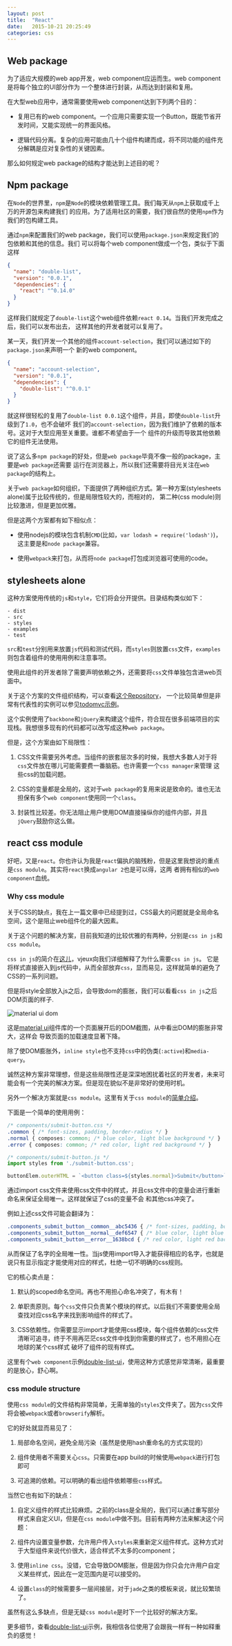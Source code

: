 ```yaml
---
layout: post
title:  "React"
date:   2015-10-21 20:25:49
categories: css
---
```


## Web package

为了适应大规模的web app开发，web component应运而生。web component是将每个独立的UI部分作为
一个整体进行封装，从而达到封装和复用。

在大型web应用中，通常需要使用web component达到下列两个目的：

- 复用已有的web component。一个应用只需要实现一个Button，既能节省开发时间，又能实现统一的界面风格。

- 逻辑代码分离。复杂的应用可能由几十个组件构建而成，将不同功能的组件充分解耦是应对复杂性的关键因素。

那么如何规定web package的结构才能达到上述目的呢？

## Npm package

在`Node`的世界里，`npm`是`Node`的模块依赖管理工具。我们每天从`npm`上获取成千上万的开源包来构建我们
的应用。为了适用社区的需要，我们很自然的使用`npm`作为我们的包构建工具。

通过`npm`来配置我们的web package，我们可以使用`package.json`来规定我们的包依赖和其他的信息。我们
可以将每个web component做成一个包，类似于下面这样

```json
{
  "name": "double-list",
  "version": "0.0.1",
  "dependencies": {
    "react": "^0.14.0"
  }
}
```

这样我们就规定了`double-list`这个web组件依赖`react 0.14`。当我们开发完成之后，我们可以发布出去，
这样其他的开发者就可以复用了。

某一天，我们开发一个其他的组件`account-selection`，我们可以通过如下的`package.json`来声明一个
新的web component。

```json
{
  "name": "account-selection",
  "version": "0.0.1",
  "dependencies": {
    "double-list": "^0.0.1"
  }
}
```

就这样很轻松的复用了`double-list 0.0.1`这个组件，并且，即使`double-list`升级到了`1.0`，也不会破坏
我们的`account-selection`，因为我们维护了依赖的版本号。这对于大型应用至关重要。谁都不希望由于一个
组件的升级而导致其他依赖它的组件无法使用。

说了这么多`npm package`的好处，但是`web package`毕竟不像一般的package，主要是`web package`还需要
运行在浏览器上，所以我们还需要将目光关注在`web package`的结构上。

关于`web package`如何组织，下面提供了两种组织方式。第一种方案(stylesheets alone)属于比较传统的，但是局限性较大的，而相对的，
第二种(css module)则比较激进，但是更加优雅。

但是这两个方案都有如下相似点：

- 使用nodejs的模块包含机制`CMD`(比如，`var lodash = require('lodash')`)，这主要是和`node package`兼容。

- 使用`webpack`来打包，从而将`node package`打包成浏览器可使用的code。

## stylesheets alone

这种方案使用传统的`js`和`style`，它们将会分开提供。目录结构类似如下：

```
- dist
- src
- styles
- examples
- test
```

`src`和`test`分别用来放置`js`代码和测试代码，而`styles`则放置`css`文件，`examples`则包含着组件的使用用例和注意事项。

使用此组件的开发者除了需要声明依赖之外，还需要将`css`文件单独包含进web页面中。

关于这个方案的文件组织结构，可以查看[这个Repository](https://github.com/liuxiong332/web-package-start-kit/tree/master)，
一个比较简单但是非常有代表性的实例可以参见[todomvc示例](https://github.com/liuxiong332/web-package-start-kit/tree/todomvc)。

这个实例使用了`backbone`和`jQuery`来构建这个组件，符合现在很多前端项目的实现栈。我想很多现有的代码都可以改写成这种`web package`。

但是，这个方案由如下局限性：

1. CSS文件需要另外考虑。当组件的嵌套层次多的时候，我想大多数人对于将`css`文件放在哪儿可能需要费一番脑筋。也许需要一个`css manager`来管理
这些css的加载问题。

2. CSS的变量都是全局的，这对于`web package`的复用来说是致命的。谁也无法担保有多个`web component`使用同一个`class`。

3. 封装性比较差。你无法阻止用户使用DOM直接操纵你的组件内部，并且`jQuery`鼓励你这么做。

## react css module

好吧，又是`react`。你也许认为我是`react`偏执的脑残粉，但是这里我想说的重点是`css module`。其实将`react`换成`angular 2`也是可以得，这两
者拥有相似的`web component`血统。

### Why css module

关于CSS的缺点，我在上一篇文章中已经提到过，CSS最大的问题就是全局命名空间，这个是阻止web组件化的最大因素。

关于这个问题的解决方案，目前我知道的比较优雅的有两种，分别是`css in js`和`css module`。

`css in js`的简介在[这儿](https://speakerdeck.com/vjeux/react-css-in-js)，vjeux向我们详细解释了为什么需要`css in js`。
它是将样式直接嵌入到js代码中，从而全部放弃`css`，显而易见，这样就简单的避免了CSS的一系列问题。

但是将style全部放入js之后，会导致dom的膨胀，我们可以看看`css in js`之后DOM页面的样子.

![material ui dom](/images/material-ui-dom.png)

这是[material ui](http://www.material-ui.com/#/)组件库的一个页面展开后的DOM截图，从中看出DOM的膨胀非常大，这样会
导致页面的加载速度显著下降。

除了使DOM膨胀外，`inline style`也不支持`css`中的伪类(`:active`)和`media-query`。

诚然这种方案非常理想，但是这些局限性还是深深地困扰着社区的开发者，未来可能会有一个完美的解决方案。但是现在貌似不是非常好的使用时机。

另外一个解决方案就是`css module`。这里有关于`css module`的[简单介绍](http://glenmaddern.com/articles/css-modules)。

下面是一个简单的使用用例：

```css
/* components/submit-button.css */
.common { /* font-sizes, padding, border-radius */ }
.normal { composes: common; /* blue color, light blue background */ }
.error { composes: common; /* red color, light red background */ }
```

```js
/* components/submit-button.js */
import styles from './submit-button.css';

buttonElem.outerHTML = `<button class=${styles.normal}>Submit</button>`
```

通过import css文件来使用css文件中的样式，并且css文件中的变量会进行重新命名来保证全局唯一。这样就保证了css的变量不会
和其他css冲突了。

例如上述css文件可能会翻译为：

```css
.components_submit_button__common__abc5436 { /* font-sizes, padding, border-radius */ }
.components_submit_button__normal__def6547 { /* blue color, light blue background */ }
.components_submit_button__error__1638bcd { /* red color, light red background */ }
```

从而保证了名字的全局唯一性。当js使用import导入才能获得相应的名字，也就是说只有显示指定才能使用对应的样式，杜绝一切不明确的css规则。

它的核心卖点是：

1. 默认的scoped命名空间。再也不用担心命名冲突了，有木有！

2. 单职责原则。每个`css`文件只负责某个模块的样式。以后我们不需要使用全局查找对应css名字来找到影响组件的样式了。

3. CSS依赖性。你需要显示import才能使用css模块，每个组件依赖的css文件清晰可追寻，终于不用再茫茫css文件中找到你需要的样式了，也不用担心在地球的某个css样式
破坏了组件的现有样式。

这里有个`web component`示例[double-list-ui](https://github.com/liuxiong332/double-list-ui)，使用这种方式感觉非常清晰，最重要的是放心，舒心啊。

### css module structure

使用`css module`的文件结构非常简单，无需单独的`styles`文件夹了。因为`css`文件将会被`webpack`或者`browserify`解析。

它的好处就显而易见了：

1. 局部命名空间，避免全局污染（虽然是使用hash重命名的方式实现的）

2. 组件使用者不需要关心`css`。只需要在app build的时候使用`webpack`进行打包即可

3. 可追溯的依赖。可以明确的看出组件依赖哪些`css`样式。

当然它也有如下的缺点：

1. 自定义组件的样式比较麻烦。之前的class是全局的，我们可以通过重写部分样式来自定义UI，但是在`css module`中做不到。目前有两种方法来解决这个问题：

  1. 组件内设置变量参数，允许用户传入`styles`来重新定义组件样式。这种方式对于大型组件来说代价很大，适合样式不太多的component；

  2. 使用`inline css`。没错，它会导致DOM膨胀，但是因为你只会允许用户自定义某些样式，因此在一定范围内是可以接受的。

1. 设置`class`的时候需要多一层间接层，对于`jade`之类的模板来说，就比较繁琐了。

虽然有这么多缺点，但是无疑`css module`是时下一个比较好的解决方案。

更多细节，查看[double-list-ui](https://github.com/liuxiong332/double-list-ui)示例，我相信各位使用了会跟我一样有一种如释重负的感觉！
